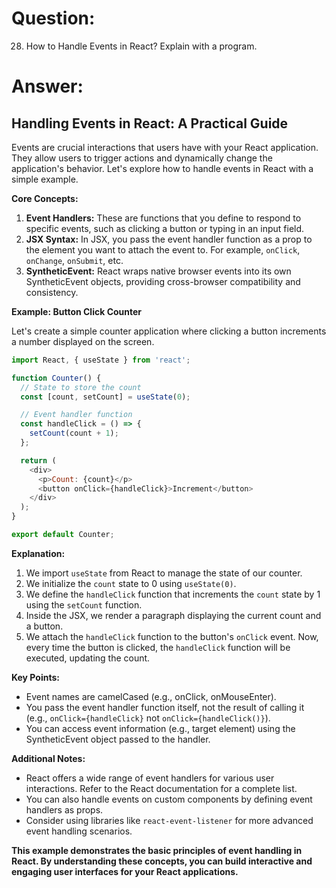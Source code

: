 # Question:

28. How to Handle Events in React? Explain with a program.

# Answer:

## Handling Events in React: A Practical Guide

Events are crucial interactions that users have with your React application.  They allow users to trigger actions and dynamically change the application's behavior.  Let's explore how to handle events in React with a simple example.

**Core Concepts:**

1.  **Event Handlers:** These are functions that you define to respond to specific events, such as clicking a button or typing in an input field.
2.  **JSX Syntax:** In JSX, you pass the event handler function as a prop to the element you want to attach the event to.  For example, `onClick`, `onChange`, `onSubmit`, etc.
3.  **SyntheticEvent:** React wraps native browser events into its own SyntheticEvent objects, providing cross-browser compatibility and consistency.

**Example: Button Click Counter**

Let's create a simple counter application where clicking a button increments a number displayed on the screen.

```javascript
import React, { useState } from 'react';

function Counter() {
  // State to store the count
  const [count, setCount] = useState(0);

  // Event handler function
  const handleClick = () => {
    setCount(count + 1);
  };

  return (
    <div>
      <p>Count: {count}</p>
      <button onClick={handleClick}>Increment</button>
    </div>
  );
}

export default Counter;
```

**Explanation:**

1.  We import `useState` from React to manage the state of our counter.
2.  We initialize the `count` state to 0 using `useState(0)`.
3.  We define the `handleClick` function that increments the `count` state by 1 using the `setCount` function.
4.  Inside the JSX, we render a paragraph displaying the current count and a button.
5.  We attach the `handleClick` function to the button's `onClick` event.  Now, every time the button is clicked, the `handleClick` function will be executed, updating the count.

**Key Points:**

*   Event names are camelCased (e.g., onClick, onMouseEnter).
*   You pass the event handler function itself, not the result of calling it (e.g., `onClick={handleClick}` not `onClick={handleClick()}`).
*   You can access event information (e.g., target element) using the SyntheticEvent object passed to the handler.

**Additional Notes:**

*   React offers a wide range of event handlers for various user interactions.  Refer to the React documentation for a complete list.
*   You can also handle events on custom components by defining event handlers as props.
*   Consider using libraries like `react-event-listener` for more advanced event handling scenarios.

**This example demonstrates the basic principles of event handling in React.  By understanding these concepts, you can build interactive and engaging user interfaces for your React applications.** 
